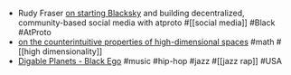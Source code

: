 - Rudy Fraser [on starting Blacksky](https://newpublic.substack.com/p/how-blacksky-grew-to-millions-of) and building decentralized, community-based social media with atproto #[[social media]] #Black #AtProto
- [on the counterintuitive properties of high-dimensional spaces](https://people.eecs.berkeley.edu/~jrs/highd/) #math #[[high dimensionality]]
- [Digable Planets - Black Ego](https://www.youtube.com/watch?v=HTm5zue_h94) #music #hip-hop #jazz #[[jazz rap]] #USA